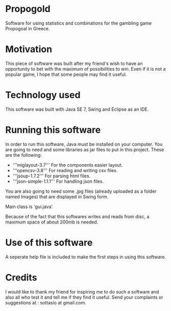 # Propogold
Software for using statistics and combinations for the gambling game Propogoal in Greece.
# Motivation
This piece of software was built after my friend's wish to have an opportunity to bet with the maximum of possibilities to win.
Even if it is not a popular game, I hope that some people may find it useful.
# Technology used
This software was built with Java SE 7, Swing and Eclipse as an IDE.
# Running this software
In order to run this software, Java must be installed on your computer. You are going to need and some libraries as jar files to put in this project. These are the following:

- '''miglayout-3.7'''  For the components easier layout.
- '''opencsv-3.8''' For reading and writing csv files.
- '''jsoup-1.7.2''' For parsing html files.
- '''json-simple-1.1.1''' For handling json files.

You are also going to need some .jpg files (already uploaded as a folder named Images) that are displayed in Swing form.

Main class is 'gui.java'.

Because of the fact that this softwares writes and reads from disc, a maximum space of about 200mb is needed.

# Use of this software
A seperate help file is included to make the first steps in using this software.

# Credits
I would like to thank my friend for inspiring me to do such a software and also all who test it and tell me if they find it useful.
Send your complaints or suggestions at : sottasio at gmail.com.

